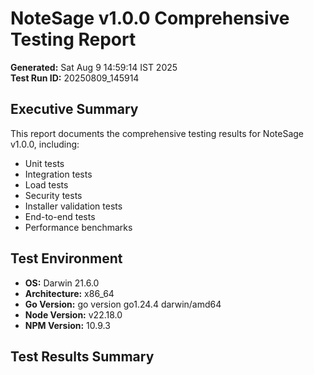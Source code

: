 # NoteSage v1.0.0 Comprehensive Testing Report

**Generated:** Sat Aug  9 14:59:14 IST 2025  
**Test Run ID:** 20250809_145914

## Executive Summary

This report documents the comprehensive testing results for NoteSage v1.0.0, including:
- Unit tests
- Integration tests  
- Load tests
- Security tests
- Installer validation tests
- End-to-end tests
- Performance benchmarks

## Test Environment

- **OS:** Darwin 21.6.0
- **Architecture:** x86_64
- **Go Version:** go version go1.24.4 darwin/amd64
- **Node Version:** v22.18.0
- **NPM Version:** 10.9.3

## Test Results Summary

